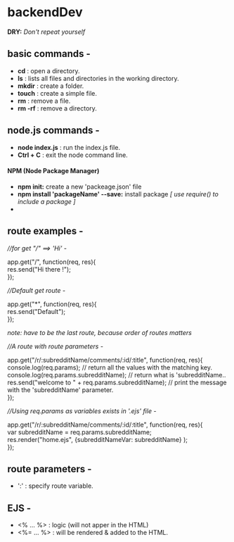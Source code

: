 # backendDev

**DRY:** *Don't repeat yourself*

## basic commands -
* **cd** : open a  directory.
* **ls** : lists all files and directories in the working directory.
* **mkdir** : create a folder.
* **touch** : create a simple file.
* **rm** : remove a file.
* **rm -rf** : remove a directory.


## node.js commands -
* **node index.js** : run the index.js file.
* **Ctrl + C** : exit the node command line.

#### NPM (Node Package Manager)
* **npm init:** create a new 'packeage.json' file 
* **npm install 'packageName' --save:** install package  *[ use require() to include a package ]*
* 

## route examples -

*//for get "/" ==> 'Hi' -*  <br />

app.get("/", function(req, res){ <br />
	res.send("Hi there !"); <br />
}); 


*//Default get route -* <br />

app.get("*", function(req, res){ <br />
	res.send("Default"); <br />
}); <br />

*note: have to be the last route, because order of routes matters*


*//A route with route parameters -* <br />

app.get("/r/:subredditName/comments/:id/:title", function(req, res){ <br />
	console.log(req.params); // return all the values with the matching key. <br />
	console.log(req.params.subredditName); // return what is 'subredditName.. <br />
	res.send("welcome to " + req.params.subredditName); // print the message with the 'subredditName' parameter. <br />
});


*//Using req.params as variables exists in '.ejs' file -* <br />

app.get("/r/:subredditName/comments/:id/:title", function(req, res){ <br />
	var subredditName = req.params.subredditName; <br />
	res.render("home.ejs", {subredditNameVar: subredditName} ); <br />
});


## route parameters -
* ':' : specify route variable.


## EJS -
* <%  ... %>  : logic (will not apper in the HTML)
* <%= ... %>  : will be rendered & added to the HTML.
